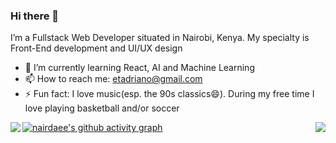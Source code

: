### Hi there 👋

<!--
**nairdaee/nairdaee** is a ✨ _special_ ✨ repository because its `README.md` (this file) appears on your GitHub profile.

Here are some ideas to get you started:

- 🔭 I’m currently working on ...
- 🌱 I’m currently learning ...
- 👯 I’m looking to collaborate on ...
- 🤔 I’m looking for help with ...
- 💬 Ask me about ...
- 📫 How to reach me: ...
- 😄 Pronouns: ...
- ⚡ Fun fact: ...
-->

 I’m a Fullstack Web Developer situated in Nairobi, Kenya. My specialty is Front-End development and UI/UX design
 
- 🌱 I’m currently learning React, AI and Machine Learning
- 📫 How to reach me: etadriano@gmail.com
- ⚡ Fun fact: I love music(esp. the 90s classics😄). During my free time I love playing basketball and/or soccer


<img align='left' src="https://github-readme-stats.vercel.app/api?username=nairdaee&show_icons=true&count_private=true"/>

<img align='right' src="https://github-readme-stats.vercel.app/api/top-langs?username=nairdaee&show_icons=true&locale=en&count_private=true"/>

[![nairdaee's github activity graph](https://activity-graph.herokuapp.com/graph?username=nairdaee&theme=react-dark&count_private=true)](https://github.com/nairdaee)
